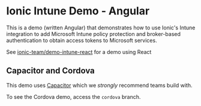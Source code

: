 # Ionic Intune Demo - Angular

This is a demo (written Angular) that demonstrates how to use Ionic's Intune integration to add Microsoft Intune policy protection and broker-based authentication to obtain access tokens to Microsoft services.

See [ionic-team/demo-intune-react](https://github.com/ionic-team/demo-intune-react) for a demo using React

## Capacitor and Cordova

This demo uses [Capacitor](https://capacitorjs.com/) which we _strongly_ recommend teams build with.

To see the Cordova demo, access the `cordova` branch.
